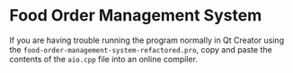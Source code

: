 # Food Order Management System

If you are having trouble running the program normally in Qt Creator using the
`food-order-management-system-refactored.pro`, copy and paste the contents of the `aio.cpp` file into an online
compiler.
